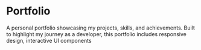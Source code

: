 # Portfolio
A personal portfolio showcasing my projects, skills, and achievements. Built to highlight my journey as a developer, this portfolio includes responsive design, interactive UI components
